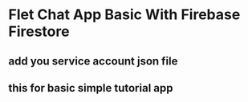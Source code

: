 # Flet Chat App Basic With Firebase Firestore

## add you service account json file 
## this for basic simple tutorial app
